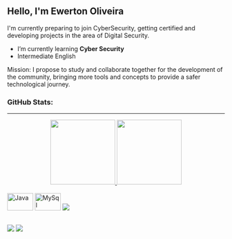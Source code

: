 ## Hello, I'm Ewerton Oliveira

I'm currently preparing to join CyberSecurity, getting certified and developing projects in the area of Digital Security.

- I’m currently learning **Cyber Security**
- Intermediate English

Mission: I propose to study and collaborate together for the development of the community, bringing more tools and concepts to provide a safer technological journey.

### GitHub Stats:
<hr>
<div align="center">
  <a href="https://github.com/ewertonlmoliveira">
    <img height="150em" src="https://github-readme-stats.vercel.app/api?username=ewertonlmoliveira&count_private=true&include_all_commits=true&show_icons=true&theme=dracula&hide_border=false&show_owner=true"/>
    <img height="150em" src="https://github-readme-stats.vercel.app/api/top-langs/?username=ewertonlmoliveira&theme=dracula&hide_border=false&&layout=compact"/>
  </a>
</div>
  
<div style="display: inline_block"><br>
  <img styalign="center" alt="Java" height="40" width="60" src="https://cdn.jsdelivr.net/gh/devicons/devicon/icons/java/java-original.svg" />  
  <img styalign="center" alt="MySql" height="40" width="60" src="https://img.shields.io/badge/MySQL-00000F?style=for-the-badge&logo=mysql&logoColor=white"/>
  <img src="https://cdn.jsdelivr.net/gh/devicons/devicon/icons/bash/bash-original.svg" />
          
          
</div>

##

<div> 
  <a href="https://www.linkedin.com/in/ewertonlmoliveira/" target="_blank"><img src="https://img.shields.io/badge/-LinkedIn-%230077B5?style=for-the-badge&logo=linkedin&logoColor=white" target="_blank"></a>
  <a href = "mailto:ewertonoliveira@protonmail.com"><img src="https://img.shields.io/badge/ProtonMail-8B89CC?style=for-the-badge&logo=protonmail&logoColor=white" target="_blank"></a>
</div>
